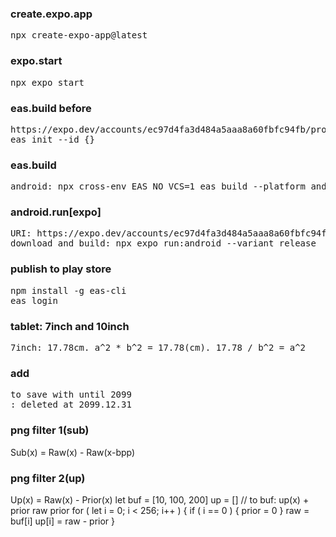 ### create.expo.app
<pre>
npx create-expo-app@latest
</pre>
### expo.start
<pre>
npx expo start
</pre>
### eas.build before
<pre>
https://expo.dev/accounts/ec97d4fa3d484a5aaa8a60fbfc94fb/projects/ on to create project with slug name like package
eas init --id {}
</pre>
### eas.build
<pre>
android: npx cross-env EAS_NO_VCS=1 eas build --platform android
</pre>
### android.run[expo]
<pre>
URI: https://expo.dev/accounts/ec97d4fa3d484a5aaa8a60fbfc94fb/projects/{project name}/builds
download and build: npx expo run:android --variant release
</pre>
### publish to play store
<pre>
npm install -g eas-cli
eas login
</pre>
### tablet: 7inch and 10inch
<pre>
7inch: 17.78cm. a^2 * b^2 = 17.78(cm). 17.78 / b^2 = a^2
</pre>
### add
<pre>
to save with until 2099
: deleted at 2099.12.31
</pre>
### png filter 1(sub)
Sub(x) = Raw(x) - Raw(x-bpp)

### png filter 2(up)
Up(x) = Raw(x) - Prior(x)
let 
buf = [10, 100, 200]
up = [] // to buf: up(x) + prior 
raw
prior
for 
(
  let i = 0;
  i < 256;
  i++
)
{
  if
  (
    i == 0
  )
  {
    prior = 0 
  }
  raw = buf[i]
  up[i] = raw - prior
}